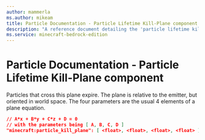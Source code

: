 ```yaml
---
author: mammerla
ms.author: mikeam
title: Particle Documentation - Particle Lifetime Kill-Plane component
description: "A reference document detailing the 'particle lifetime kill plane' particle component"
ms.service: minecraft-bedrock-edition
---
```


# Particle Documentation - Particle Lifetime Kill-Plane component

Particles that cross this plane expire.  The plane is relative to the emitter, but oriented in world space.  The four parameters are the usual 4 elements of a plane equation.

```json
// A*x + B*y + C*z + D = 0
// with the parameters being [ A, B, C, D ]
"minecraft:particle_kill_plane": [ <float>, <float>, <float>, <float> ]

```

